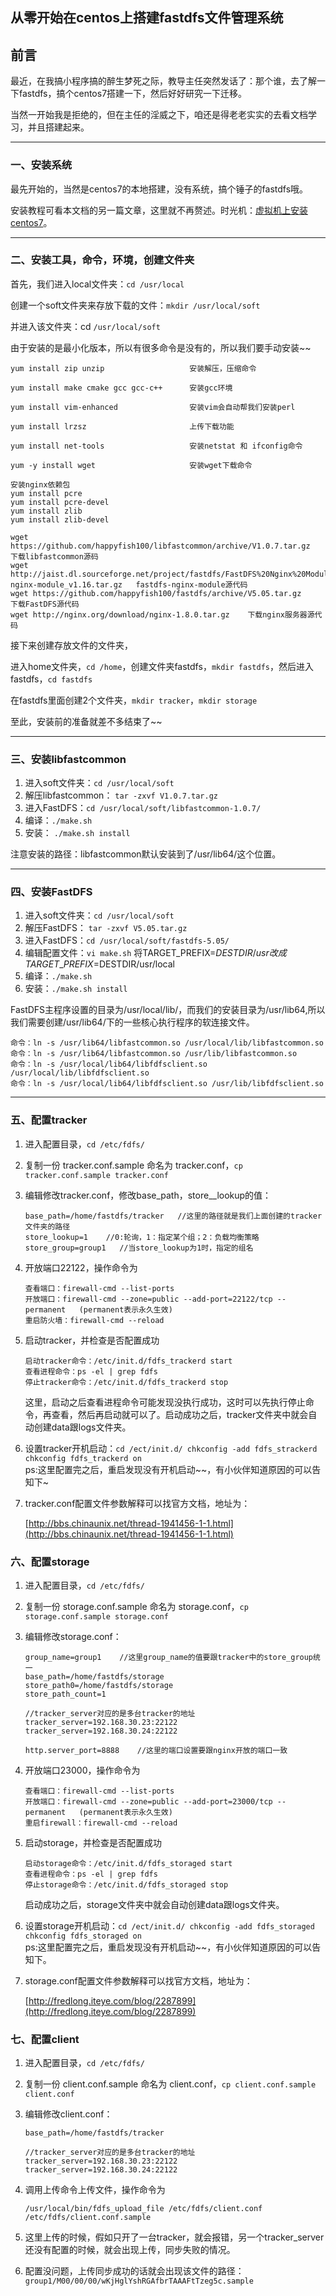 ## 从零开始在centos上搭建fastdfs文件管理系统

## 前言

最近，在我搞小程序搞的醉生梦死之际，教导主任突然发话了：那个谁，去了解一下fastdfs，搞个centos7搭建一下，然后好好研究一下迁移。

当然一开始我是拒绝的，但在主任的淫威之下，咱还是得老老实实的去看文档学习，并且搭建起来。

---

### 一、安装系统

最先开始的，当然是centos7的本地搭建，没有系统，搞个锤子的fastdfs哦。

安装教程可看本文档的另一篇文章，这里就不再赘述。时光机：[虚拟机上安装centos7](http://192.168.3.29:4000/centos/centos/xu-ni-ji-shang-an-zhuang-centos7.html)。

---

### 二、安装工具，命令，环境，创建文件夹

首先，我们进入local文件夹：`cd /usr/local`

创建一个soft文件夹来存放下载的文件：`mkdir /usr/local/soft`

并进入该文件夹：cd `/usr/local/soft`

由于安装的是最小化版本，所以有很多命令是没有的，所以我们要手动安装~~

```
yum install zip unzip                   安装解压，压缩命令

yum install make cmake gcc gcc-c++      安装gcc环境

yum install vim-enhanced                安装vim会自动帮我们安装perl

yum install lrzsz                       上传下载功能

yum install net-tools                   安装netstat 和 ifconfig命令

yum -y install wget                     安装wget下载命令

安装nginx依赖包
yum install pcre
yum install pcre-devel
yum install zlib
yum install zlib-devel

wget https://github.com/happyfish100/libfastcommon/archive/V1.0.7.tar.gz  下载libfastcommon源码
wget http://jaist.dl.sourceforge.net/project/fastdfs/FastDFS%20Nginx%20Module%20Source%20Code/fastdfs-nginx-module_v1.16.tar.gz   fastdfs-nginx-module源代码
wget https://github.com/happyfish100/fastdfs/archive/V5.05.tar.gz    下载FastDFS源代码
wget http://nginx.org/download/nginx-1.8.0.tar.gz    下载nginx服务器源代码
```

接下来创建存放文件的文件夹，

进入home文件夹，`cd /home`，创建文件夹fastdfs，`mkdir fastdfs`，然后进入fastdfs，`cd fastdfs`

在fastdfs里面创建2个文件夹，`mkdir tracker`，`mkdir storage`

至此，安装前的准备就差不多结束了~~

---

### 三、安装libfastcommon

1. 进入soft文件夹：`cd /usr/local/soft`
2. 解压libfastcommon： `tar -zxvf V1.0.7.tar.gz`
3. 进入FastDFS：`cd /usr/local/soft/libfastcommon-1.0.7/`
4. 编译：`./make.sh`
5. 安装： `./make.sh install`

注意安装的路径：libfastcommon默认安装到了/usr/lib64/这个位置。

---

### 四、安装FastDFS

1. 进入soft文件夹：`cd /usr/local/soft`
2. 解压FastDFS： `tar -zxvf V5.05.tar.gz`
3. 进入FastDFS：`cd /usr/local/soft/fastdfs-5.05/`
4. 编辑配置文件：`vi make.sh`   将TARGET\_PREFIX=$DESTDIR/usr改成TARGET\_PREFIX=$DESTDIR/usr/local
5. 编译：`./make.sh`
6. 安装：`./make.sh install`

FastDFS主程序设置的目录为/usr/local/lib/，而我们的安装目录为/usr/lib64,所以我们需要创建/usr/lib64/下的一些核心执行程序的软连接文件。

```
命令：ln -s /usr/lib64/libfastcommon.so /usr/local/lib/libfastcommon.so
命令：ln -s /usr/lib64/libfastcommon.so /usr/lib/libfastcommon.so
命令：ln -s /usr/local/lib64/libfdfsclient.so /usr/local/lib/libfdfsclient.so
命令：ln -s /usr/local/lib64/libfdfsclient.so /usr/lib/libfdfsclient.so
```

---

### 五、配置tracker

1. 进入配置目录，`cd /etc/fdfs/`
2. 复制一份 tracker.conf.sample 命名为 tracker.conf，`cp tracker.conf.sample tracker.conf`
3. 编辑修改tracker.conf，修改base_path，store_\_lookup的值：

   ```
   base_path=/home/fastdfs/tracker   //这里的路径就是我们上面创建的tracker文件夹的路径
   store_lookup=1    //0:轮询，1：指定某个组；2：负载均衡策略
   store_group=group1   //当store_lookup为1时，指定的组名
   ```

4. 开放端口22122，操作命令为

   ```
   查看端口：firewall-cmd --list-ports
   开放端口：firewall-cmd --zone=public --add-port=22122/tcp --permanent   (permanent表示永久生效)
   重启防火墙：firewall-cmd --reload
   ```

5. 启动tracker，并检查是否配置成功

   ```
   启动tracker命令：/etc/init.d/fdfs_trackerd start
   查看进程命令：ps -el | grep fdfs
   停止tracker命令：/etc/init.d/fdfs_trackerd stop
   ```

   这里，启动之后查看进程命令可能发现没执行成功，这时可以先执行停止命令，再查看，然后再启动就可以了。启动成功之后，tracker文件夹中就会自动创建data跟logs文件夹。

6. 设置tracker开机启动：`cd /ect/init.d/ chkconfig -add fdfs_strackerd chkconfig fdfs_trackerd on`  
   ps:这里配置完之后，重启发现没有开机启动~~，有小伙伴知道原因的可以告知下~

7. tracker.conf配置文件参数解释可以找官方文档，地址为：

   [http://bbs.chinaunix.net/thread-1941456-1-1.html](http://bbs.chinaunix.net/thread-1941456-1-1.html)

### 六、配置storage

1. 进入配置目录，`cd /etc/fdfs/`
2. 复制一份 storage.conf.sample 命名为 storage.conf，`cp storage.conf.sample storage.conf`
3. 编辑修改storage.conf：

   ```
   group_name=group1    //这里group_name的值要跟tracker中的store_group统一
   base_path=/home/fastdfs/storage
   store_path0=/home/fastdfs/storage
   store_path_count=1

   //tracker_server对应的是多台tracker的地址
   tracker_server=192.168.30.23:22122
   tracker_server=192.168.30.24:22122

   http.server_port=8888    //这里的端口设置要跟nginx开放的端口一致
   ```

4. 开放端口23000，操作命令为

   ```
   查看端口：firewall-cmd --list-ports
   开放端口：firewall-cmd --zone=public --add-port=23000/tcp --permanent   (permanent表示永久生效)
   重启firewall：firewall-cmd --reload
   ```

5. 启动storage，并检查是否配置成功

   ```
   启动storage命令：/etc/init.d/fdfs_storaged start
   查看进程命令：ps -el | grep fdfs
   停止storage命令：/etc/init.d/fdfs_storaged stop
   ```

   启动成功之后，storage文件夹中就会自动创建data跟logs文件夹。

6. 设置storage开机启动：`cd /ect/init.d/ chkconfig -add fdfs_storaged chkconfig fdfs_storaged on`  
   ps:这里配置完之后，重启发现没有开机启动~~，有小伙伴知道原因的可以告知下。

7. storage.conf配置文件参数解释可以找官方文档，地址为：

   [http://fredlong.iteye.com/blog/2287899](http://fredlong.iteye.com/blog/2287899)

### 七、配置client

1. 进入配置目录，`cd /etc/fdfs/`
2. 复制一份 client.conf.sample 命名为 client.conf，`cp client.conf.sample client.conf`
3. 编辑修改client.conf：

   ```
   base_path=/home/fastdfs/tracker

   //tracker_server对应的是多台tracker的地址
   tracker_server=192.168.30.23:22122
   tracker_server=192.168.30.24:22122
   ```

4. 调用上传命令上传文件，操作命令为

   ```
   /usr/local/bin/fdfs_upload_file /etc/fdfs/client.conf /etc/fdfs/client.conf.sample
   ```

5. 这里上传的时候，假如只开了一台tracker，就会报错，另一个tracker\_server还没有配置的时候，就会出现上传，同步失败的情况。

6. 配置没问题，上传同步成功的话就会出现该文件的路径：  
   `group1/M00/00/00/wKjHglYshRGAfbrTAAAFtTzeg5c.sample`



